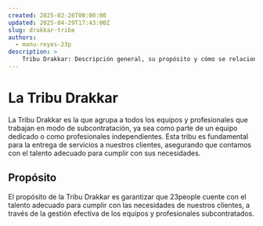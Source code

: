 ```yaml
---
created: 2025-02-26T00:00:00
updated: 2025-04-29T17:43:00Z
slug: drakkar-tribe
authors:
  - manu-reyes-23p
description: >
    Tribu Drakkar: Descripción general, su propósito y cómo se relaciona con el resto de 23people.
---
```


# La Tribu Drakkar

La Tribu Drakkar es la que agrupa a todos los equipos y profesionales que trabajan en modo de subcontratación, ya sea como parte de un equipo dedicado o como profesionales independientes. Esta tribu es fundamental para la entrega de servicios a nuestros clientes, asegurando que contamos con el talento adecuado para cumplir con sus necesidades.

## Propósito

El propósito de la Tribu Drakkar es garantizar que 23people cuente con el talento adecuado para cumplir con las necesidades de nuestros clientes, a través de la gestión efectiva de los equipos y profesionales subcontratados.
